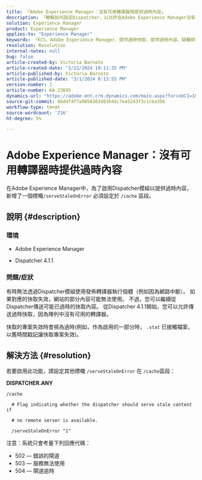 ```yaml
---
title: 「Adobe Experience Manager：沒有可用轉譯器時提供過時內容」
description: 「瞭解如何設定Dispatcher，以允許在Adobe Experience Manager沒有可用轉譯器時傳送過時的快取。」
solution: Experience Manager
product: Experience Manager
applies-to: "Experience Manager"
keywords: 「KCS、Adobe Experience Manager、提供過時快取、提供過時內容、疑難排解、疑難排解、Dispatcher、AEM」
resolution: Resolution
internal-notes: null
bug: false
article-created-by: Victoria Barnato
article-created-date: "2/22/2024 10:11:35 PM"
article-published-by: Victoria Barnato
article-published-date: "3/1/2024 8:13:55 PM"
version-number: 1
article-number: KA-23695
dynamics-url: "https://adobe-ent.crm.dynamics.com/main.aspx?forceUCI=1&pagetype=entityrecord&etn=knowledgearticle&id=d66b5c51-cfd1-ee11-9079-6045bd006295"
source-git-commit: 86ddf4f7a9858302d83644c7ea5243f3c1cba35b
workflow-type: tm+mt
source-wordcount: '216'
ht-degree: 5%

---
```


# Adobe Experience Manager：沒有可用轉譯器時提供過時內容


在Adobe Experience Manager中，為了啟用Dispatcher模組以提供過時內容，新增了一個標幟`/serveStaleOnError` 必須設定於 `/cache` 區段。

## 說明 {#description}


### <b>環境</b>

- Adobe Experience Manager


- Dispatcher 4.1.1


### <b>問題/症狀</b>

有時無法透過Dispatcher模組使用發佈轉譯器執行個體（例如因為網路中斷）。 如果對應的快取失效，網站的部分內容可能無法使用。 不過，您可以繼續從Dispatcher傳送可能已過時的快取內容。 從Dispatcher 4.1.1開始，您可以允許傳送過時快取，因為陣列中沒有可用的轉譯器。

快取的專案失效時會視為過時(例如，作為啟用的一部分時， `.stat` 已接觸檔案，以舊時間戳記讓快取專案失效)。


## 解決方法 {#resolution}


若要啟用此功能，請設定其他標幟 `/serveStaleOnError` 在 `/cache`區段：

<b>DISPATCHER.ANY</b>


```
/cache

  # Flag indicating whether the dispatcher should serve stale content if

  # no remote server is available.

  /serveStaleOnError "1"
```




注意：系統只會考量下列回應代碼：

- 502 — 錯誤的閘道
- 503 — 服務無法使用
- 504 — 閘道逾時

